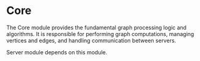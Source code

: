 # Core
The Core module provides the fundamental graph processing logic and algorithms. It is responsible for performing graph computations, managing vertices and edges, and handling communication between servers.

Server module depends on this module.
